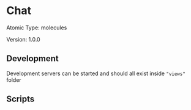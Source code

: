 # Chat

Atomic Type: molecules

Version: 1.0.0

## Development 
Development servers can be started and should all exist inside `"views"` folder

## Scripts 

